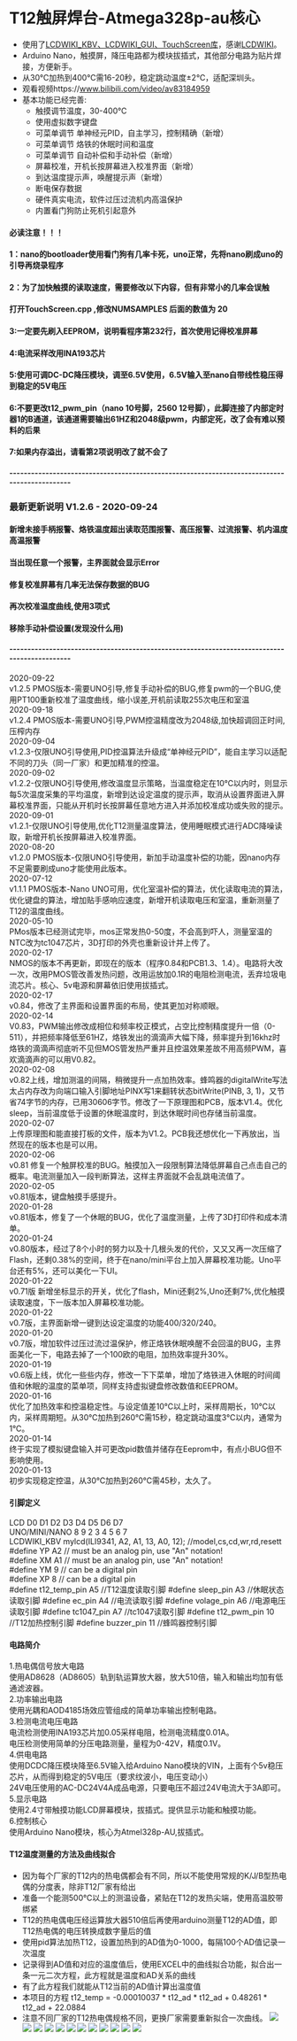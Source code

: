 # T12触屏焊台-Atmega328p-au核心
* 使用了[LCDWIKI_KBV、LCDWIKI_GUI、TouchScreen库](http://www.lcdwiki.com/zh/2.4inch_Arduino_Display)，感谢[LCDWIKI](http://www.lcdwiki.com)。
* Arduino Nano，触摸屏，降压电路都为模块拔插式，其他部分电路为贴片焊接，方便新手。
* 从30℃加热到400℃需16-20秒，稳定跳动温度±2℃，适配深圳头。
* 观看视频https://www.bilibili.com/video/av83184959
* 基本功能已经完善:
    *  触摸调节温度，30-400℃
    *  使用虚拟数字键盘
    *  可菜单调节 单神经元PID，自主学习，控制精确（新增）
    *  可菜单调节 烙铁的休眠时间和温度
    *  可菜单调节 自动补偿和手动补偿（新增）
    *  屏幕校准，开机长按屏幕进入校准界面（新增）
    *  到达温度提示声，唤醒提示声（新增）
    *  断电保存数据
    *  硬件真实电流，软件过压过流机内高温保护
    *  内置看门狗防止死机引起意外
####   必读注意！！！
####   1：nano的bootloader使用看门狗有几率卡死，uno正常，先将nano刷成uno的引导再烧录程序
####   2：为了加快触摸的读取速度，需要修改以下内容，但有非常小的几率会误触
####      打开TouchScreen.cpp ,修改NUMSAMPLES 后面的数值为 20
####   3:一定要先刷入EEPROM，说明看程序第232行，首次使用记得校准屏幕
####   4:电流采样改用INA193芯片
####   5:使用可调DC-DC降压模块，调至6.5V使用，6.5V输入至nano自带线性稳压得到稳定的5V电压
####   6:不要更改t12_pwm_pin（nano 10号脚，2560 12号脚），此脚连接了内部定时器1的B通道，该通道需要输出61HZ和2048级pwm，内部定死，改了会有难以预料的后果
####   7:如果内存溢出，请看第2项说明改了就不会了
#### ---------------------------------------------------------------------------------------------
###  最新更新说明 V1.2.6 - 2020-09-24
#### 新增未接手柄报警、烙铁温度超出读取范围报警、高压报警、过流报警、机内温度高温报警
#### 当出现任意一个报警，主界面就会显示Error
#### 修复校准屏幕有几率无法保存数据的BUG
#### 再次校准温度曲线,使用3项式
#### 移除手动补偿设置(发现没什么用)
#### ---------------------------------------------------------------------------------------------
2020-09-22<br> v1.2.5 PMOS版本-需要UNO引导,修复手动补偿的BUG,修复pwm的一个BUG,使用PT100重新校准了温度曲线，缩小误差,开机前读取255次电压和室温<br>
2020-09-18<br> v1.2.4 PMOS版本-需要UNO引导,PWM控温精度改为2048级,加快超调回正时间,压榨内存<br>
2020-09-04<br> v1.2.3-仅限UNO引导使用,PID控温算法升级成“单神经元PID”，能自主学习以适配不同的刀头（同一厂家）和更加精准的控温。<br>
2020-09-02<br> v1.2.2-仅限UNO引导使用,修改温度显示策略，当温度稳定在10℃以内时，则显示每5次温度采集的平均温度，新增到达设定温度的提示声，取消从设置界面进入屏幕校准界面，只能从开机时长按屏幕任意地方进入并添加校准成功或失败的提示。<br>
2020-09-01<br> v1.2.1-仅限UNO引导使用,优化T12测量温度算法，使用睡眠模式进行ADC降噪读取，新增开机长按屏幕进入校准界面。<br>
2020-08-20<br> v1.2.0 PMOS版本-仅限UNO引导使用，新加手动温度补偿的功能，因nano内存不足需要刷成uno才能使用此版本。<br>
2020-07-12<br> v1.1.1 PMOS版本-Nano UNO可用，优化室温补偿的算法，优化读取电流的算法，优化键盘的算法，增加贴手感响应速度，新增开机读取电压和室温，重新测量了T12的温度曲线。<br>
2020-05-10<br> PMos版本已经测试完毕，mos正常发热0-50度，不会高到吓人，测量室温的NTC改为tc1047芯片，3D打印的外壳也重新设计并上传了。<br>
2020-02-17<br> NMOS的版本不再更新，即现在的版本（程序0.84和PCB1.3、1.4）。电路将大改一次，改用PMOS管改善发热问题，改用运放加0.1R的电阻检测电流，丢弃垃圾电流芯片。核心、5v电源和屏幕依旧使用拔插式。<br>
2020-02-17<br> v0.84，修改了主界面和设置界面的布局，使其更加对称顺眼。<br>
2020-02-14<br> V0.83，PWM输出修改成相位和频率校正模式，占空比控制精度提升一倍（0-511），并把频率降低至61HZ，烙铁发出的滴滴声大幅下降，频率提升到16khz时烙铁的滴滴声彻底听不见但MOS管发热严重并且控温效果差故不用高频PWM，喜欢滴滴声的可以用V0.82。<br>
2020-02-08<br>v0.82上线，增加测温的间隔，稍微提升一点加热效率。蜂鸣器的digitalWrite写法太占内存改为向端口输入引脚地址PINX写1来翻转状态bitWrite(PINB, 3, 1)，又节省74字节的内存，已用30606字节。修改了一下原理图和PCB，版本V1.4。优化sleep，当前温度低于设置的休眠温度时，到达休眠时间也存储当前温度。<br>
2020-02-07<br> 
上传原理图和能直接打板的文件，版本为V1.2。PCB我还想优化一下再放出，当然现在的版本也是可以用。<br>
2020-02-06<br>
v0.81 修复一个触屏校准的BUG。触摸加入一段限制算法降低屏幕自己点击自己的概率。电流测量加入一段判断算法，这样主界面就不会乱跳电流值了。<br>
2020-02-05<br>
v0.81版本，键盘触摸手感提升。<br>
2020-01-28 <br>
v0.81版本，修复了一个休眠的BUG，优化了温度测量，上传了3D打印件和成本清单。<br>
2020-01-24 <br>
v0.80版本，经过了8个小时的努力以及十几根头发的代价，又又又再一次压缩了Flash，还剩0.38%的空间，终于在nano/mini平台上加入屏幕校准功能。Uno平台还有5%，还可以美化一下UI。<br>
2020-01-22 <br>
v0.71版 新增坐标显示的开关，优化了flash，Mini还剩2%,Uno还剩7%,优化触摸读取速度，下一版本加入屏幕校准功能。<br>
2020-01-22 <br>
v0.7版，主界面新增一键到达设定温度的功能400/320/240。<br>
2020-01-20 <br>
v0.7版，增加软件过压过流过温保护，修正烙铁休眠唤醒不会回温的BUG，主界面美化一下，电路去掉了一个100欧的电阻，加热效率提升30%。<br>
2020-01-19 <br>
v0.6版上线，优化一些些内存，修改一下下菜单，增加了烙铁进入休眠的时间阈值和休眠的温度的菜单项，同样支持虚拟键盘修改数值和EEPROM。<br>
2020-01-16 <br>
优化了加热效率和控温稳定性。与设定值差10℃以上时，采样周期长，10℃以内，采样周期短。从30℃加热到260℃需15秒，稳定跳动温度3℃以内，通常为1℃。<br>
2020-01-14 <br>
终于实现了模拟键盘输入并可更改pid数值并储存在Eeprom中，有点小BUG但不影响使用。<br>
2020-01-13 <br>
初步实现稳定控温，从30℃加热到260℃需45秒，太久了。<br>
#### 引脚定义
LCD            D0  D1  D2  D3  D4  D5  D6  D7<br>
UNO/MINI/NANO  8   9   2   3   4   5   6   7<br>
LCDWIKI_KBV mylcd(ILI9341, A2, A1, 13, A0, 12);    //model,cs,cd,wr,rd,resett<br>
#define YP A2  // must be an analog pin, use "An" notation!<br>
#define XM A1  // must be an analog pin, use "An" notation!<br>
#define YM 9   // can be a digital pin<br>
#define XP 8   // can be a digital pin<br>
#define t12_temp_pin    A5                //T12温度读取引脚
#define sleep_pin       A3                //休眠状态读取引脚
#define ec_pin          A4                //电流读取引脚
#define volage_pin      A6                //电源电压读取引脚
#define tc1047_pin      A7                //tc1047读取引脚
#define t12_pwm_pin     10                //T12加热控制引脚
#define buzzer_pin      11                //蜂鸣器控制引脚
#### 电路简介
1.热电偶信号放大电路<br>
   使用AD8628（AD8605）轨到轨运算放大器，放大510倍，输入和输出均加有低通滤波器。<br>
2.功率输出电路<br>
   使用光耦和AOD4185场效应管组成的简单功率输出控制电路。<br>
3.检测电流电压电路<br>
   电流检测使用INA193芯片加0.05采样电阻，检测电流精度0.01A。<br>
   电压检测使用简单的分压电路测量，量程为0-42V，精度0.1V。<br>
4.供电电路<br>
   使用DCDC降压模块降至6.5V输入给Arduino Nano模块的VIN，上面有个5v稳压芯片，从而得到稳定的5V电压（要求纹波小，电压变动小）<br>
   24V电压使用的AC-DC24V4A成品电源，只要电压不超过24V电流大于3A即可。<br>
5.显示电路<br>
   使用2.4寸带触摸功能LCD屏幕模块，拔插式。提供显示功能和触摸功能。<br>
6.控制核心<br>
   使用Arduino Nano模块，核心为Atmel328p-AU,拔插式。<br>
 #### T12温度测量的方法及曲线拟合  
   * 因为每个厂家的T12内的热电偶都会有不同，所以不能使用常规的K/J/B型热电偶的分度表，除非T12厂家有给出
   * 准备一个能测500℃以上的测温设备，紧贴在T12的发热尖端，使用高温胶带绑紧
   * T12的热电偶电压经运算放大器510倍后再使用arduino测量T12的AD值，即T12热电偶的电压转换成数字量后的值
   * 使用pid算法加热T12，设置加热到的AD值为0-1000，每隔100个AD值记录一次温度
   * 记录得到AD值和对应的温度值后，使用EXCEL中的曲线拟合功能，拟合出一条一元二次方程，此方程就是温度和AD关系的曲线
   * 有了此方程我们就能从T12当前的AD值计算出温度值
   * 本项目的方程 t12_temp = -0.00010037 * t12_ad * t12_ad + 0.48261 * t12_ad + 22.0884
   * 注意不同厂家的T12热电偶规格不同，更换厂家需要重新拟合一次曲线。
![](https://github.com/jie326513988/T12Touch-screen-welding-machines/blob/master/compressed%20image/14.jpg)
![](https://github.com/jie326513988/T12Touch-screen-welding-machines/blob/master/compressed%20image/01.jpg)
![](https://github.com/jie326513988/T12Touch-screen-welding-machines/blob/master/compressed%20image/15.jpg)
![](https://github.com/jie326513988/T12Touch-screen-welding-machines/blob/master/compressed%20image/05.jpg)
![](https://github.com/jie326513988/T12Touch-screen-welding-machines/blob/master/compressed%20image/06.jpg)
![](https://github.com/jie326513988/T12Touch-screen-welding-machines/blob/master/compressed%20image/07.jpg)
![](https://github.com/jie326513988/T12Touch-screen-welding-machines/blob/master/compressed%20image/08.jpg)
![](https://github.com/jie326513988/T12Touch-screen-welding-machines/blob/master/compressed%20image/09.jpg)
![](https://github.com/jie326513988/T12Touch-screen-welding-machines/blob/master/compressed%20image/10.jpg)
![](https://github.com/jie326513988/T12Touch-screen-welding-machines/blob/master/compressed%20image/11.jpg)
![](https://github.com/jie326513988/T12Touch-screen-welding-machines/blob/master/compressed%20image/12.jpg)
![](https://github.com/jie326513988/T12Touch-screen-welding-machines/blob/master/compressed%20image/13.jpg)

